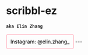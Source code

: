 # scribbl-ez

**`aka Elin Zhang`**

<div style="border: 2px solid #FFC0CB; padding: 10px; border-radius: 5px; display: inline-block;">
    <a href="https://www.instagram.com/elin.zhang_" style="text-decoration: none; color: #000;">
        Instagram: @elin.zhang_
    </a>
</div>
---
